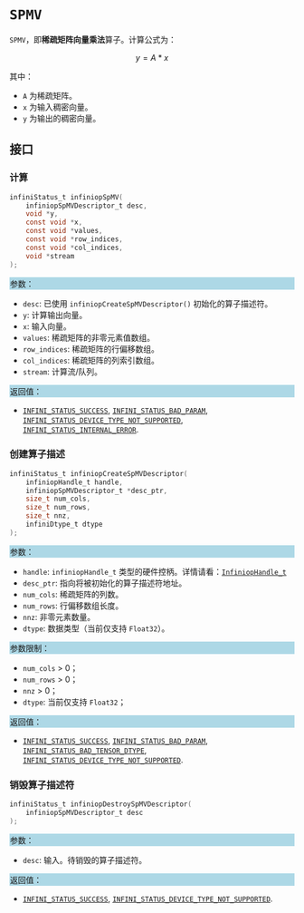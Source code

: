 # `SPMV`

`SPMV`，即**稀疏矩阵向量乘法**算子。计算公式为：

$$ y = A * x $$

其中：

- `A` 为稀疏矩阵。
- `x` 为输入稠密向量。
- `y` 为输出的稠密向量。

## 接口

### 计算

```c
infiniStatus_t infiniopSpMV(
    infiniopSpMVDescriptor_t desc,
    void *y,
    const void *x,
    const void *values,
    const void *row_indices,
    const void *col_indices,
    void *stream
);
```

<div style="background-color: lightblue; padding: 1px;"> 参数： </div>

- `desc`:
  已使用 `infiniopCreateSpMVDescriptor()` 初始化的算子描述符。
- `y`:
  计算输出向量。
- `x`:
  输入向量。
- `values`:
  稀疏矩阵的非零元素值数组。
- `row_indices`:
  稀疏矩阵的行偏移数组。
- `col_indices`:
  稀疏矩阵的列索引数组。
- `stream`:
  计算流/队列。

<div style="background-color: lightblue; padding: 1px;">  返回值：</div>

- [`INFINI_STATUS_SUCCESS`], [`INFINI_STATUS_BAD_PARAM`], [`INFINI_STATUS_DEVICE_TYPE_NOT_SUPPORTED`], [`INFINI_STATUS_INTERNAL_ERROR`].

### 创建算子描述

```c
infiniStatus_t infiniopCreateSpMVDescriptor(
    infiniopHandle_t handle,
    infiniopSpMVDescriptor_t *desc_ptr,
    size_t num_cols,
    size_t num_rows,
    size_t nnz,
    infiniDtype_t dtype
);
```

<div style="background-color: lightblue; padding: 1px;"> 参数：</div>

- `handle`:
  `infiniopHandle_t` 类型的硬件控柄。详情请看：[`InfiniopHandle_t`]
- `desc_ptr`:
  指向将被初始化的算子描述符地址。
- `num_cols`:
  稀疏矩阵的列数。
- `num_rows`:
  行偏移数组长度。
- `nnz`:
  非零元素数量。
- `dtype`:
  数据类型（当前仅支持 `Float32`）。

<div style="background-color: lightblue; padding: 1px;"> 参数限制：</div>

- `num_cols` > 0；
- `num_rows` > 0；
- `nnz` > 0；
- `dtype`: 当前仅支持 `Float32`；

<div style="background-color: lightblue; padding: 1px;"> 返回值：</div>

- [`INFINI_STATUS_SUCCESS`], [`INFINI_STATUS_BAD_PARAM`], [`INFINI_STATUS_BAD_TENSOR_DTYPE`], [`INFINI_STATUS_DEVICE_TYPE_NOT_SUPPORTED`].

### 销毁算子描述符

```c
infiniStatus_t infiniopDestroySpMVDescriptor(
    infiniopSpMVDescriptor_t desc
);
```

<div style="background-color: lightblue; padding: 1px;"> 参数： </div>

- `desc`:
  输入。待销毁的算子描述符。

<div style="background-color: lightblue; padding: 1px;"> 返回值： </div>

- [`INFINI_STATUS_SUCCESS`], [`INFINI_STATUS_DEVICE_TYPE_NOT_SUPPORTED`].

<!-- 链接 -->
[`InfiniopHandle_t`]: /infiniop/handle/README.md

[`INFINI_STATUS_SUCCESS`]:/common/status/README.md#INFINI_STATUS_SUCCESS
[`INFINI_STATUS_BAD_PARAM`]:/common/status/README.md#INFINI_STATUS_BAD_PARAM
[`INFINI_STATUS_DEVICE_TYPE_NOT_SUPPORTED`]:/common/status/README.md#INFINI_STATUS_DEVICE_TYPE_NOT_SUPPORTED
[`INFINI_STATUS_INTERNAL_ERROR`]:/common/status/README.md#INFINI_STATUS_INTERNAL_ERROR
[`INFINI_STATUS_BAD_TENSOR_DTYPE`]:/common/status/README.md#INFINI_STATUS_BAD_TENSOR_DTYPE